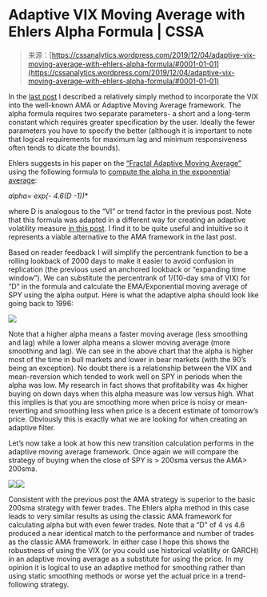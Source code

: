 <!--yml
category: 未分类
date: 2024-05-12 17:39:16
-->

# Adaptive VIX Moving Average with Ehlers Alpha Formula | CSSA

> 来源：[https://cssanalytics.wordpress.com/2019/12/04/adaptive-vix-moving-average-with-ehlers-alpha-formula/#0001-01-01](https://cssanalytics.wordpress.com/2019/12/04/adaptive-vix-moving-average-with-ehlers-alpha-formula/#0001-01-01)

In the [last post](https://cssanalytics.wordpress.com/2019/11/26/adaptive-vix-moving-average/) I described a relatively simply method to incorporate the VIX into the well-known AMA or Adaptive Moving Average framework. The alpha formula requires two separate parameters- a short and a long-term constant which requires greater specification by the user. Ideally the fewer parameters you have to specify the better (although it is important to note that logical requirements for maximum lag and minimum responsiveness often tends to dicate the bounds).

Ehlers suggests in his paper on the [“Fractal Adaptive Moving Average”](http://www.stockspotter.com/Files/frama.pdf) using the following formula to [compute the alpha in the exponential average](https://www.investopedia.com/ask/answers/122314/what-exponential-moving-average-ema-formula-and-how-ema-calculated.asp):

**alpha= exp(- 4.6*(D -1))**

where D is analogous to the “VI” or trend factor in the previous post. Note that this formula was adapted in a different way for creating an adaptive volatility measure [in this post](https://cssanalytics.wordpress.com/2017/11/15/adaptive-volatility/). I find it to be quite useful and intuitive so it represents a viable alternative to the AMA framework in the last post.

Based on reader feedback I will simplify the percentrank function to be a rolling lookback of 2000 days to make it easier to avoid confusion in replication (the previous used an anchored lookback or “expanding time window”). We can substitute the percentrank of 1/(10-day sma of VIX) for “D” in the formula and calculate the EMA/Exponential moving average of SPY using the alpha output. Here is what the adaptive alpha should look like going back to 1996:

![](img/c20617e633870ec1feb8b55ea9c519c5.png)

Note that a higher alpha means a faster moving average (less smoothing and lag) while a lower alpha means a slower moving average (more smoothing and lag). We can see in the above chart that the alpha is higher most of the time in bull markets and lower in bear markets (with the 90’s being an exception). No doubt there is a relationship between the VIX and mean-reversion which tended to work well on SPY in periods when the alpha was low. My research in fact shows that profitability was 4x higher buying on down days when this alpha measure was low versus high. What this implies is that you are smoothing more when price is noisy or mean-reverting and smoothing less when price is a decent estimate of tomorrow’s price. Obviously this is exactly what we are looking for when creating an adaptive filter.

Let’s now take a look at how this new transition calculation performs in the adaptive moving average framework. Once again we will compare the strategy of buying when the close of SPY is > 200sma versus the AMA> 200sma.

![](img/96df1ac24545c5ef9ebc3b36a4f12e2f.png)![](img/44287926addd4fbc58a1ea1b5ba73041.png)

Consistent with the previous post the AMA strategy is superior to the basic 200sma strategy with fewer trades. The Ehlers alpha method in this case leads to very similar results as using the classic AMA framework for calculating alpha but with even fewer trades. Note that a “D” of 4 vs 4.6 produced a near identical match to the performance and number of trades as the classic AMA framework. In either case I hope this shows the robustness of using the VIX (or you could use historical volatility or GARCH) in an adaptive moving average as a substitute for using the price. In my opinion it is logical to use an adaptive method for smoothing rather than using static smoothing methods or worse yet the actual price in a trend-following strategy.